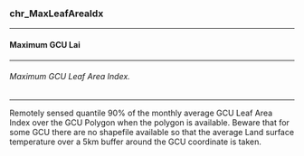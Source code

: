### chr_MaxLeafAreaIdx



------
#### Maximum GCU Lai



------
###### Maximum GCU Leaf Area Index.



------
Remotely sensed quantile 90% of the monthly average GCU Leaf Area Index over the GCU Polygon when the polygon is available. Beware that for some GCU there are no shapefile available so that the average Land surface temperature over a 5km buffer around the GCU coordinate is taken.